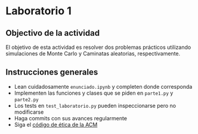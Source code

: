 
# Laboratorio 1

## Objectivo de la actividad

El objetivo de esta actividad es resolver dos problemas prácticos utilizando simulaciones de Monte Carlo y Caminatas aleatorias, respectivamente. 


## Instrucciones generales

- Lean cuidadosamente `enunciado.ipynb` y completen donde corresponda
- Implementen las funciones y clases que se piden en `parte1.py` y `parte2.py`
- Los tests en `test_laboratorio.py` pueden inspeccionarse pero no modificarse
- Haga commits con sus avances regularmente
- Siga el [código de ética de la ACM](https://www.acm.org/code-of-ethics)

